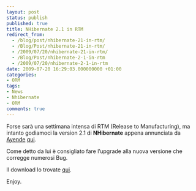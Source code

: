 ```yaml
---
layout: post
status: publish
published: true
title: NHibernate 2.1 in RTM
redirect_from: 
  - /blog/post/nhibernate-21-in-rtm/
  - /Blog/Post/nhibernate-21-in-rtm/
  - /2009/07/20/nhibernate-21-in-rtm/
  - /Blog/Post/nhibernate-2-1-in-rtm
  - /2009/07/20/nhibernate-2-1-in-rtm
date: 2009-07-20 16:29:03.000000000 +01:00
categories:
- ORM
tags:
- News
- Nhibernate
- ORM
comments: true
---
```

<p>Forse sar&agrave; una settimana intensa di RTM (Release to Manufacturing), ma intanto godiamoci la version 2.1 di <strong>NHibernate</strong> appena annunciata da <a target="_blank" rel="nofollow" href="http://ayende.com" title="Ayende's Blog">Ayende</a> <a target="_blank" rel="nofollow" href="http://ayende.com/Blog/archive/2009/07/20/nhibernate-2.1-is-out.aspx" title="NHibernate 2.1 is out!">qui</a>.</p>
<p>Come detto da lui &egrave; consigliato fare l&rsquo;upgrade alla nuova versione che corregge numerosi Bug.</p>
<p>Il download lo trovate <a target="_blank" rel="nofollow" href="http://sourceforge.net/projects/nhibernate/files/" title="NHibernate 2.1 download.">qui</a>.</p>
<p>Enjoy.</p>
